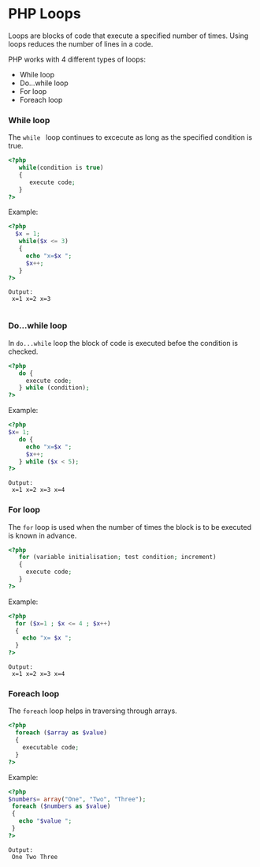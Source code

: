 # PHP Loops

Loops are blocks of code that execute a specified number of times. Using loops reduces the number of lines in a code.


PHP works with 4 different types of loops:

* While loop
* Do...while loop
* For loop
* Foreach loop


### While loop

 The ```while ``` loop continues to excecute as long as the specified condition is true.
 
  ```php
<?php
     while(condition is true) 
     {
        execute code;
     }
?>
```

Example:

```php
<?php  
  $x = 1;
   while($x <= 3) 
   { 
     echo "x=$x ";
     $x++;
   } 
?>
```
```
Output: 
 x=1 x=2 x=3
  
```

### Do...while loop

In ```do...while``` loop the block of code is executed befoe the condition is checked.


  ```php
<?php
     do {
       execute code;
     } while (condition);
?>
```

Example:

  ```php
<?php
$x= 1;
     do {
       echo "x=$x ";
       $x++;
     } while ($x < 5);
?>
```
```
Output: 
 x=1 x=2 x=3 x=4
```

### For loop

The ```for``` loop is used when the number of times the block is to be executed is known in advance.


  ```php
<?php
     for (variable initialisation; test condition; increment)
     { 
       execute code; 
     }
?>
```

Example:

  ```php
<?php
    for ($x=1 ; $x <= 4 ; $x++)
    {
      echo "x= $x "; 
    }
?>
```
```
Output:
 x=1 x=2 x=3 x=4
```

### Foreach loop

The ```foreach``` loop helps in traversing through arrays. 


  ```php
<?php
    foreach ($array as $value)
    { 
      executable code; 
    }
?>
```

Example:

  ```php
<?php
 $numbers= array("One", "Two", "Three"); 
   foreach ($numbers as $value)
   {
     echo "$value ";
   }
?>
```
```
Output:
 One Two Three
```

